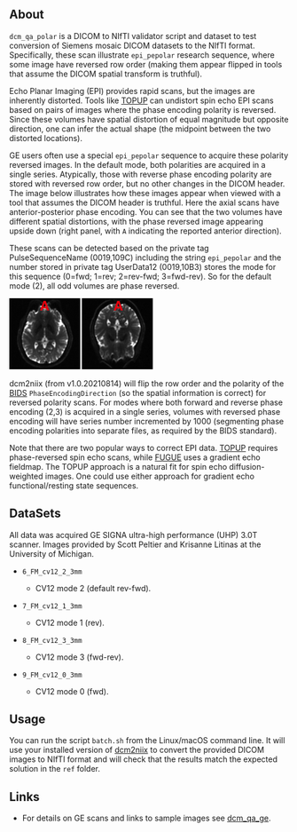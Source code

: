 
## About

`dcm_qa_polar` is a DICOM to NIfTI validator script and dataset to test conversion of Siemens mosaic DICOM datasets to the NIfTI format. Specifically, these scan illustrate `epi_pepolar` research sequence, where some image have reversed row order (making them appear flipped in tools that assume the DICOM spatial transform is truthful).

Echo Planar Imaging (EPI) provides rapid scans, but the images are inherently distorted. Tools like [TOPUP](https://fsl.fmrib.ox.ac.uk/fsl/fslwiki/topup/TopupUsersGuide) can undistort spin echo EPI scans based on pairs of images where the phase encoding polarity is reversed. Since these volumes have spatial distortion of equal magnitude but opposite direction, one can infer the actual shape (the midpoint between the two distorted locations).

GE users often use a special `epi_pepolar` sequence to acquire these polarity reversed images. In the default mode, both polarities are acquired in a single series. Atypically, those with reverse phase encoding polarity are stored with reversed row order, but no other changes in the DICOM header. The image below illustrates how these images appear when viewed with a tool that assumes the DICOM header is truthful. Here the axial scans have anterior-posterior phase encoding. You can see that the two volumes have different spatial distortions, with the phase reversed image appearing upside down (right panel, with `A` indicating the reported anterior direction).

These scans can be detected based on the private tag PulseSequenceName (0019,109C) including the string `epi_pepolar` and the number stored in private tag UserData12 (0019,10B3) stores the mode for this sequence (0=fwd; 1=rev; 2=rev-fwd; 3=fwd-rev). So for the default mode (2), all odd volumes are phase reversed.

![Forward and reverse polarity images](fwd_rev.png)

dcm2niix (from v1.0.20210814) will flip the row order and the polarity of the [BIDS](https://bids-specification.readthedocs.io/en/stable/04-modality-specific-files/01-magnetic-resonance-imaging-data.html) `PhaseEncodingDirection` (so the spatial information is correct) for reversed polarity scans. For modes where both forward and reverse phase encoding (2,3) is acquired in a single series, volumes with reversed phase encoding will have series number incremented by 1000 (segmenting phase encoding polarities into separate files, as required by the BIDS standard). 

Note that there are two popular ways to correct EPI data. [TOPUP](https://fsl.fmrib.ox.ac.uk/fsl/fslwiki/topup/TopupUsersGuide) requires phase-reversed spin echo scans, while [FUGUE](https://fsl.fmrib.ox.ac.uk/fsl/fslwiki/FUGUE/Guide) uses a gradient echo fieldmap. The TOPUP approach is a natural fit for spin echo diffusion-weighted images. One could use either approach for gradient echo functional/resting state sequences.

## DataSets

All data was acquired GE SIGNA ultra-high performance (UHP) 3.0T scanner. Images provided by Scott Peltier and Krisanne Litinas at the University of Michigan.

* `6_FM_cv12_2_3mm`
  * CV12 mode 2 (default rev-fwd).

* `7_FM_cv12_1_3mm`
  * CV12 mode 1 (rev).

* `8_FM_cv12_3_3mm`
  * CV12 mode 3 (fwd-rev).

* `9_FM_cv12_0_3mm`
  * CV12 mode 0 (fwd).

## Usage

You can run the script `batch.sh` from the Linux/macOS command line. It will use your installed version of [dcm2niix](https://github.com/rordenlab/dcm2niix) to convert the provided DICOM images to NIfTI format and will check that the results match the expected solution in the `ref` folder.

## Links

 * For details on GE scans and links to sample images see [dcm_qa_ge](https://github.com/rordenlab/dcm2niix/tree/master/GE).
